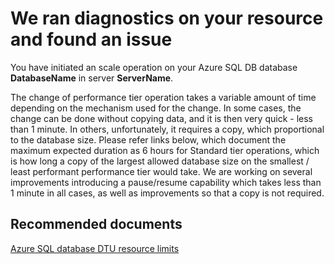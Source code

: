 <properties
	pageTitle="Scale database - slow due to copy"
	description="Performance tier change is slow due to copy"
	infoBubbleText="Found an ongoing scale issue. See details on the right."
	service="microsoft.sql"
	resource="servers"
	authors="Anvesha4"
	displayOrder="15"
	articleId="UpdaSloCopying_A5D06371-7DA1-4999-B474-9B020FEB9071"
	diagnosticScenario=""
	selfHelpType="resource"
	supportTopicIds="32574333"
	resourceTags="servers, databases"
	productPesIds="13491"
	cloudEnvironments="public"
/>
# We ran diagnostics on your resource and found an issue

<!--issueDescription-->
You have initiated an scale operation on your Azure SQL DB database **<!--$DatabaseName-->DatabaseName<!--/$DatabaseName-->** in server **<!--$ServerName-->ServerName<!--/$ServerName-->**. 

The change of performance tier operation takes a variable amount of time depending on the mechanism used for the change. In some cases, the change can be done without copying data, and it is then very quick - less than 1 minute. In others, unfortunately, it requires a copy, which proportional to the database size. Please refer links below, which document the maximum expected duration as 6 hours for Standard tier operations, which is how long a copy of the largest allowed database size on the smallest / least performant performance tier would take. We are working on several improvements introducing a pause/resume capability which takes less than 1 minute in all cases, as well as improvements so that a copy is not required. 

## **Recommended documents**
[Azure SQL database DTU resource limits](https://docs.microsoft.com/en-us/azure/sql-database/sql-database-dtu-resource-limits/)<br>
